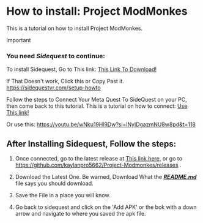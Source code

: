 # How to install: Project ModMonkes

This is a tutorial on how to install Project ModMonkes.

>[!IMPORTANT]
> ### You need **_Sidequest_** to continue:
> To install Sidequest, Go to This link:
> [This Link To Download!](https://sidequestvr.com/setup-howto)
>
> If That Doesn't work, Click this or Copy Past it.
> https://sidequestvr.com/setup-howto
>
>
> Follow the steps to Connect Your Meta Quest To SideQuest on your PC, then come back to this tutorial. This is a tutorial on how to connect:
> [Use This link!](https://youtu.be/wNku19Hl9Dw?si=lNylDgazmNU8w8pd&t=118)
>
> Or use this:
> https://youtu.be/wNku19Hl9Dw?si=lNylDgazmNU8w8pd&t=118

## After Installing Sidequest, Follow the steps:

1.  Once connected, go to the latest release at [This link here,](https://github.com/kaylanpro5662/Project-Modmonkes/releases) or go to https://github.com/kaylanpro5662/Project-Modmonkes/releases .
2.  Download the Latest One. Be warned, Download What the [**_README.md_**](https://github.com/kaylanpro5662/Project-Modmonkes/blob/main/README.md) file says you should download.


4.  Save the File in a place you will know.
5.  Go back to sidequest and click on the 'Add APK' or the bok with a down arrow and navigate to where you saved the apk file.

